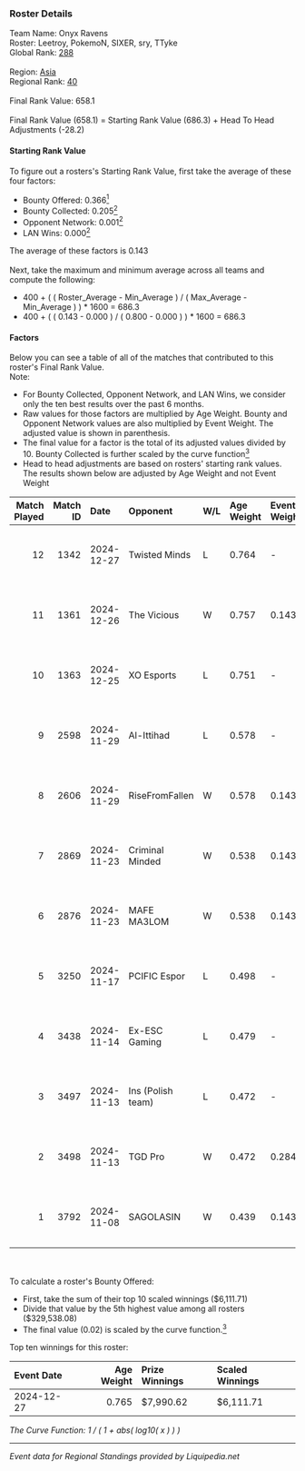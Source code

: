 ### Roster Details<br />
Team Name: Onyx Ravens<br />
Roster: Leetroy, PokemoN, SIXER, sry, TTyke<br />
Global Rank: [288](../standings_global.md)<br />
<br />
Region: [Asia]( ../standings_asia.md)<br />
Regional Rank: [40]( ../standings_asia.md)<br />
<br />
Final Rank Value:  658.1<br />
<br />
Final Rank Value (658.1) = Starting Rank Value (686.3) + Head To Head Adjustments (-28.2)<br />

#### Starting Rank Value<br />
To figure out a rosters's Starting Rank Value, first take the average of these four factors:<br />
- Bounty Offered: 0.366[<sup>1</sup>](#table2)
- Bounty Collected: 0.205[<sup>2</sup>](#table1)
- Opponent Network: 0.001[<sup>2</sup>](#table1)
- LAN Wins: 0.000[<sup>2</sup>](#table1)

The average of these factors is 0.143<br />
<br />
Next, take the maximum and minimum average across all teams and compute the following:<br />
- 400 + ( ( Roster_Average - Min_Average ) / ( Max_Average - Min_Average ) ) * 1600 = 686.3
- 400 + ( ( 0.143 - 0.000 ) / ( 0.800 - 0.000 ) ) * 1600 = 686.3


#### Factors<br />
Below you can see a table of all of the matches that contributed to this roster's Final Rank Value.<br />
Note:<br />

- For Bounty Collected, Opponent Network, and LAN Wins, we consider only the ten best results over the past 6 months.
- Raw values for those factors are multiplied by Age Weight. Bounty and Opponent Network values are also multiplied by Event Weight. The adjusted value is shown in parenthesis.
- The final value for a factor is the total of its adjusted values divided by 10. Bounty Collected is further scaled by the curve function[<sup>3</sup>](#curveFunction)
- Head to head adjustments are based on rosters' starting rank values. The results shown below are adjusted by Age Weight and not Event Weight
<span id="table1"></span><br />


| Match Played | Match ID | Date       | Opponent          | W/L | Age Weight | Event Weight | Bounty Collected | Opponent Network | LAN Wins  | H2H Adj. | Roster                               |
| -: | -: | :- | :- | :- | :- | :- | :- | :- | :- | -: | :- |
|           12 |     1342 | 2024-12-27 | Twisted Minds     | L   | 0.764      | -            | -                | -                | -         |   -10.67 | Leetroy, PokemoN, SIXER, sry, TTyke  |
|           11 |     1361 | 2024-12-26 | The Vicious       | W   | 0.757      | 0.143        | 0.012 (0.001)    | 0.000 (0.000)    | 0 (0.000) |     8.60 | Leetroy, PokemoN, SIXER, sry, TTyke  |
|           10 |     1363 | 2024-12-25 | XO Esports        | L   | 0.751      | -            | -                | -                | -         |    -9.68 | Leetroy, PokemoN, SIXER, sry, TTyke  |
|            9 |     2598 | 2024-11-29 | Al-Ittihad        | L   | 0.578      | -            | -                | -                | -         |    -8.60 | C4rlito, PokemoN, Python, sry, TTyke |
|            8 |     2606 | 2024-11-29 | RiseFromFallen    | W   | 0.578      | 0.143        | 0.000 (0.000)    | 0.025 (0.002)    | 0 (0.000) |     3.26 | C4rlito, PokemoN, Python, sry, TTyke |
|            7 |     2869 | 2024-11-23 | Criminal Minded   | W   | 0.538      | 0.143        | 0.000 (0.000)    | 0.025 (0.002)    | 0 (0.000) |     3.13 | C4rlito, PokemoN, Python, sry, TTyke |
|            6 |     2876 | 2024-11-23 | MAFE MA3LOM       | W   | 0.538      | 0.143        | 0.000 (0.000)    | 0.022 (0.002)    | 0 (0.000) |     4.75 | C4rlito, PokemoN, Python, sry, TTyke |
|            5 |     3250 | 2024-11-17 | PCIFIC Espor      | L   | 0.498      | -            | -                | -                | -         |    -8.36 | Leetroy, PokemoN, SIXER, sry, TTyke  |
|            4 |     3438 | 2024-11-14 | Ex-ESC Gaming     | L   | 0.479      | -            | -                | -                | -         |    -8.07 | Leetroy, PokemoN, SIXER, sry, TTyke  |
|            3 |     3497 | 2024-11-13 | Ins (Polish team) | L   | 0.472      | -            | -                | -                | -         |    -7.51 | Leetroy, PokemoN, SIXER, sry, TTyke  |
|            2 |     3498 | 2024-11-13 | TGD Pro           | W   | 0.472      | 0.284        | 0.000 (0.000)    | 0.046 (0.006)    | 0 (0.000) |     2.59 | Leetroy, PokemoN, SIXER, sry, TTyke  |
|            1 |     3792 | 2024-11-08 | SAGOLASIN         | W   | 0.439      | 0.143        | 0.000 (0.000)    | 0.021 (0.001)    | 0 (0.000) |     2.38 | Leetroy, PokemoN, SIXER, sry, TTyke  |

<br />
<span id="table2"></span><br />
To calculate a roster's Bounty Offered:<br />

- First, take the sum of their top 10 scaled winnings ($6,111.71)
- Divide that value by the 5th highest value among all rosters ($329,538.08)
- The final value (0.02) is scaled by the curve function.[<sup>3</sup>](#curveFunction)

Top ten winnings for this roster:<br />

| Event Date | Age Weight | Prize Winnings | Scaled Winnings |
| :- | -: | :- | :- |
| 2024-12-27 |      0.765 | $7,990.62      | $6,111.71       |


<span id="curveFunction"></span>_The Curve Function: 1 / ( 1 + abs( log10( x ) ) )_<br />

---
_Event data for Regional Standings provided by Liquipedia.net_<br />
